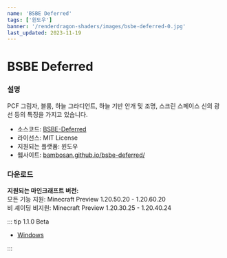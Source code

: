 ```yaml
---
name: 'BSBE Deferred'
tags: ['윈도우']
banner: '/renderdragon-shaders/images/bsbe-deferred-0.jpg'
last_updated: 2023-11-19
---
```


# BSBE Deferred

<Gallery
:images="[
  '/renderdragon-shaders/images/bsbe-deferred-0.jpg'
  ]"
/>

### 설명

PCF 그림자, 블룸, 하늘 그라디언트, 하늘 기반 안개 및 조명, 스크린 스페이스 신의 광선 등의 특징을 가지고 있습니다.

* 소스코드: [BSBE-Deferred](https://github.com/bambosan/BSBE-Deferred)
* 라이선스: MIT License
* 지원되는 플랫폼: 윈도우
* 웹사이트: [bambosan.github.io/bsbe-deferred/](https://bambosan.github.io/bsbe-deferred/)

### 다운로드 <Badge type="danger" text="Beta" />

**지원되는 마인크래프트 버전:**  
모든 기능 지원: Minecraft Preview 1.20.50.20 - 1.20.60.20  
비 셰이딩 비지원: Minecraft Preview 1.20.30.25 - 1.20.40.24

::: tip 1.1.0 Beta

* [Windows](https://github.com/bambosan/BSBE-Deferred/releases/download/1.1.0-beta/BSBE-Deferred-Beta-1.1.0.mcpack)

:::